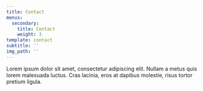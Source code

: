 ```yaml
---
title: Contact
menus:
  secondary:
    title: Contact
    weight: 3
template: contact
subtitle: ''
img_path: ''
---
```

Lorem ipsum dolor sit amet, consectetur adipiscing elit. Nullam a metus quis lorem malesuada luctus. Cras lacinia, eros at dapibus molestie, risus tortor pretium ligula. 
